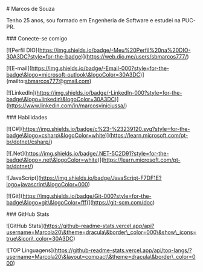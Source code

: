 \# Marcos de Souza



Tenho 25 anos, sou formado em Engenheria de Software e estudei na PUC-PR.



\### Conecte-se comigo



\[!\[Perfil DIO](https://img.shields.io/badge/-Meu%20Perfil%20na%20DIO-30A3DC?style=for-the-badge)](https://web.dio.me/users/sbmarcos777/)

\[!\[E-mail](https://img.shields.io/badge/-Email-000?style=for-the-badge\&logo=microsoft-outlook\&logoColor=30A3DC)](mailto:sbmarcos777@gmail.com)

\[!\[LinkedIn](https://img.shields.io/badge/-LinkedIn-000?style=for-the-badge\&logo=linkedin\&logoColor=30A3DC)](https://www.linkedin.com/in/marcosviniciussa/)



\### Habilidades



\[!\[C#](https://img.shields.io/badge/c%23-%23239120.svg?style=for-the-badge\&logo=csharp\&logoColor=white)](https://learn.microsoft.com/pt-br/dotnet/csharp/)

\[!\[.Net](https://img.shields.io/badge/.NET-5C2D91?style=for-the-badge\&logo=.net\&logoColor=white)](https://learn.microsoft.com/pt-br/dotnet/)

!\[JavaScript](https://img.shields.io/badge/JavaScript-F7DF1E?logo=javascript\&logoColor=000)

\[!\[Git](https://img.shields.io/badge/Git-000?style=for-the-badge\&logo=git\&logoColor=fff)](https://git-scm.com/doc)





\### GitHub Stats



!\[GitHub Stats](https://github-readme-stats.vercel.app/api?username=Marcola20\&theme=dracula\&border\_color=000\&show\_icons=true\&icon\_color=30A3DC)

!\[TOP Linguagens](https://github-readme-stats.vercel.app/api/top-langs/?username=Marcola20\&layout=compact\&theme=dracula\&border\_color=000)



